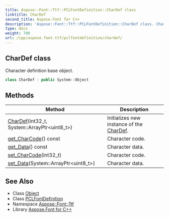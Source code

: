 ```yaml
---
title: Aspose::Font::Ttf::PCLFontDefinition::CharDef class
linktitle: CharDef
second_title: Aspose.Font for C++
description: 'Aspose::Font::Ttf::PCLFontDefinition::CharDef class. Character definition base object in C++.'
type: docs
weight: 700
url: /cpp/aspose.font.ttf/pclfontdefinition/chardef/
---
```

## CharDef class


Character definition base object.

```cpp
class CharDef : public System::Object
```

## Methods

| Method | Description |
| --- | --- |
| [CharDef](./chardef/)(int32_t, System::ArrayPtr\<uint8_t\>) | Initializes new instance of the [CharDef](./). |
| [get_CharCode](./get_charcode/)() const | Character code. |
| [get_Data](./get_data/)() const | Character data. |
| [set_CharCode](./set_charcode/)(int32_t) | Character code. |
| [set_Data](./set_data/)(System::ArrayPtr\<uint8_t\>) | Character data. |
## See Also

* Class [Object](../../../system/object/)
* Class [PCLFontDefinition](../)
* Namespace [Aspose::Font::Ttf](../../)
* Library [Aspose.Font for C++](../../../)
